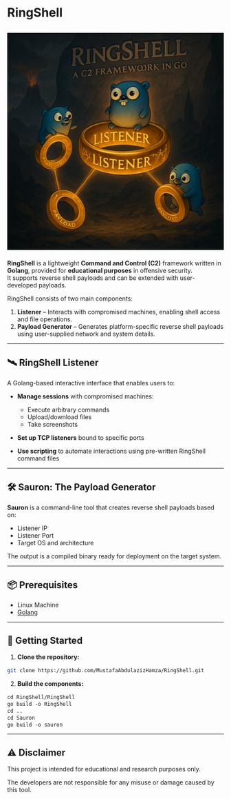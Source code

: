 # RingShell
![RingShell](https://github.com/MustafaAbdulazizHamza/RingShell/blob/main/ringShell.png)
---

**RingShell** is a lightweight **Command and Control (C2)** framework written in **Golang**, provided for **educational purposes** in offensive security.  
It supports reverse shell payloads and can be extended with user-developed payloads.

RingShell consists of two main components:

1. **Listener** – Interacts with compromised machines, enabling shell access and file operations.
2. **Payload Generator** – Generates platform-specific reverse shell payloads using user-supplied network and system details.

---

## 🛰️ RingShell Listener

A Golang-based interactive interface that enables users to:

- **Manage sessions** with compromised machines:
  - Execute arbitrary commands
  - Upload/download files
  - Take screenshots

- **Set up TCP listeners** bound to specific ports

- **Use scripting** to automate interactions using pre-written RingShell command files

---

## 🛠️ Sauron: The Payload Generator

**Sauron** is a command-line tool that creates reverse shell payloads based on:

- Listener IP 
- Listener Port
- Target OS and architecture

The output is a compiled binary ready for deployment on the target system.

---

## 📦 Prerequisites
- Linux Machine
- [Golang](https://golang.org/dl/)

---

## 🚀 Getting Started

1. **Clone the repository:**

```bash
git clone https://github.com/MustafaAbdulazizHamza/RingShell.git
```
2. **Build the components:**
```
cd RingShell/RingShell
go build -o RingShell
cd ..
cd Sauron
go build -o sauron
```
---
## ⚠️ Disclaimer
This project is intended for educational and research purposes only.

The developers are not responsible for any misuse or damage caused by this tool.

